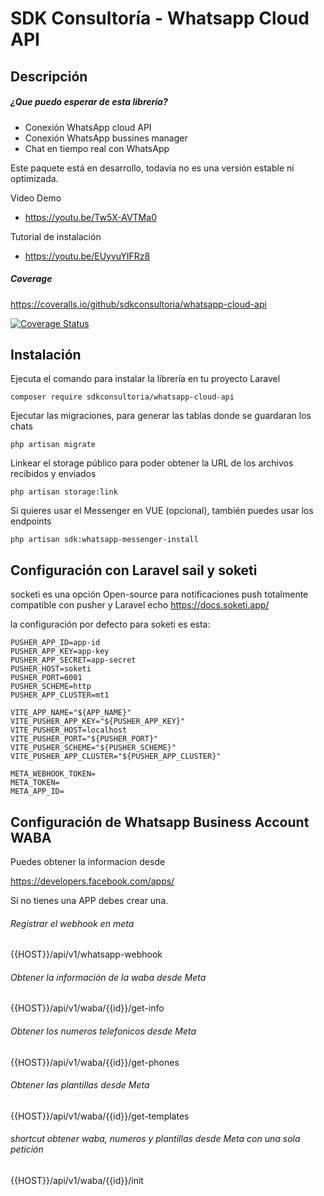 SDK Consultoría - Whatsapp Cloud API
====

Descripción
------------
##### ¿Que puedo esperar de esta librería?
- Conexión WhatsApp cloud API
- Conexión WhatsApp bussines manager
- Chat en tiempo real con WhatsApp

Este paquete está en desarrollo, todavía no es una versión estable ni optimizada.

Video Demo

 - https://youtu.be/Tw5X-AVTMa0

Tutorial de instalación

 - https://youtu.be/EUyvuYIFRz8

##### Coverage

https://coveralls.io/github/sdkconsultoria/whatsapp-cloud-api

[![Coverage Status](https://coveralls.io/repos/github/sdkconsultoria/whatsapp-cloud-api/badge.svg?branch=develop)](https://coveralls.io/github/sdkconsultoria/whatsapp-cloud-api?branch=develop)

Instalación
------------
Ejecuta el comando para instalar la librería en tu proyecto Laravel

```
composer require sdkconsultoria/whatsapp-cloud-api
```

Ejecutar las migraciones, para generar las tablas donde se guardaran los chats
```
php artisan migrate
```

Linkear el storage público para poder obtener la URL de los archivos recibidos y enviados

```
php artisan storage:link
```

Si quieres usar el Messenger en VUE (opcional), también puedes usar los endpoints
```
php artisan sdk:whatsapp-messenger-install
```

Configuración con Laravel sail y soketi
------------

socketi es una opción Open-source para notificaciones push totalmente compatible con pusher y Laravel echo https://docs.soketi.app/

la configuración por defecto para soketi es esta:
```
PUSHER_APP_ID=app-id
PUSHER_APP_KEY=app-key
PUSHER_APP_SECRET=app-secret
PUSHER_HOST=soketi
PUSHER_PORT=6001
PUSHER_SCHEME=http
PUSHER_APP_CLUSTER=mt1

VITE_APP_NAME="${APP_NAME}"
VITE_PUSHER_APP_KEY="${PUSHER_APP_KEY}"
VITE_PUSHER_HOST=localhost
VITE_PUSHER_PORT="${PUSHER_PORT}"
VITE_PUSHER_SCHEME="${PUSHER_SCHEME}"
VITE_PUSHER_APP_CLUSTER="${PUSHER_APP_CLUSTER}"

META_WEBHOOK_TOKEN=
META_TOKEN=
META_APP_ID=
```

Configuración de Whatsapp Business Account WABA
------------

Puedes obtener la informacion desde

https://developers.facebook.com/apps/

Si no tienes una APP debes crear una.

###### Registrar el webhook en meta
{{HOST}}/api/v1/whatsapp-webhook

###### Obtener la información de la waba desde Meta
{{HOST}}/api/v1/waba/{{id}}/get-info

###### Obtener los numeros telefonicos desde Meta
{{HOST}}/api/v1/waba/{{id}}/get-phones

###### Obtener las plantillas desde Meta
{{HOST}}/api/v1/waba/{{id}}/get-templates

###### shortcut obtener waba, numeros y plantillas desde Meta con una sola petición
{{HOST}}/api/v1/waba/{{id}}/init
